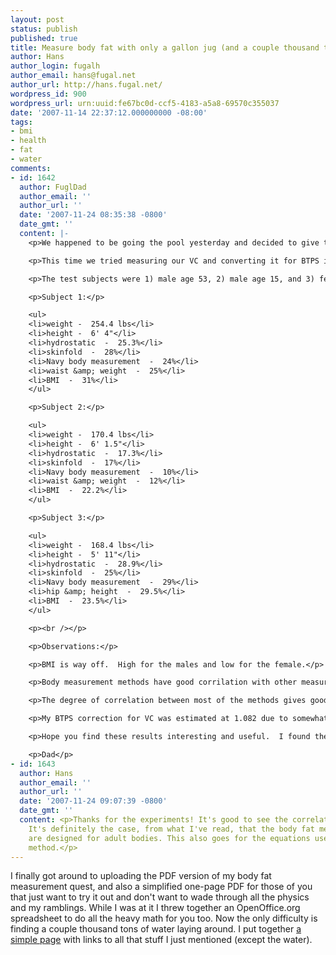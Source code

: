 ```yaml
---
layout: post
status: publish
published: true
title: Measure body fat with only a gallon jug (and a couple thousand tons of water)
author: Hans
author_login: fugalh
author_email: hans@fugal.net
author_url: http://hans.fugal.net/
wordpress_id: 900
wordpress_url: urn:uuid:fe67bc0d-ccf5-4183-a5a8-69570c355037
date: '2007-11-14 22:37:12.000000000 -08:00'
tags:
- bmi
- health
- fat
- water
comments:
- id: 1642
  author: FuglDad
  author_email: ''
  author_url: ''
  date: '2007-11-24 08:35:38 -0800'
  date_gmt: ''
  content: |-
    <p>We happened to be going the pool yesterday and decided to give the body fat measurements another try.</p>

    <p>This time we tried measuring our VC and converting it for BTPS in hopes of getting better accuracy.  I then compared the results to the skin fold method, BMI, and two body measurement methods - girth and weight for the males and hips and height for the female and also the Navy tables which include waist or hips, neck and height.  </p>

    <p>The test subjects were 1) male age 53, 2) male age 15, and 3) female age 17. Here are the results:</p>

    <p>Subject 1:</p>

    <ul>
    <li>weight -  254.4 lbs</li>
    <li>height -  6' 4"</li>
    <li>hydrostatic  -  25.3%</li>
    <li>skinfold  -  28%</li>
    <li>Navy body measurement  -  24%</li>
    <li>waist &amp; weight  -  25%</li>
    <li>BMI  -  31%</li>
    </ul>

    <p>Subject 2:</p>

    <ul>
    <li>weight -  170.4 lbs</li>
    <li>height -  6' 1.5"</li>
    <li>hydrostatic  -  17.3%</li>
    <li>skinfold  -  17%</li>
    <li>Navy body measurement  -  10%</li>
    <li>waist &amp; weight  -  12%</li>
    <li>BMI  -  22.2%</li>
    </ul>

    <p>Subject 3:</p>

    <ul>
    <li>weight -  168.4 lbs</li>
    <li>height -  5' 11"</li>
    <li>hydrostatic  -  28.9%</li>
    <li>skinfold  -  25%</li>
    <li>Navy body measurement  -  29%</li>
    <li>hip &amp; height  -  29.5%</li>
    <li>BMI  -  23.5%</li>
    </ul>

    <p><br /></p>

    <p>Observations:</p>

    <p>BMI is way off.  High for the males and low for the female.</p>

    <p>Body measurement methods have good corrilation with other measurements with the very notable exception of the 15 year old male.  Since a 17 year old female will generally have an essentially adult body, the implication is that body measurement methods are only reliable with adults.</p>

    <p>The degree of correlation between most of the methods gives good confidence for your method.  with the additional step to try to get a better handle on VC, I feel confident that the improvised hydrostatic method give the most reliable results.</p>

    <p>My BTPS correction for VC was estimated at 1.082 due to somewhat higher altitude here.</p>

    <p>Hope you find these results interesting and useful.  I found the excersise fun and informative.</p>

    <p>Dad</p>
- id: 1643
  author: Hans
  author_email: ''
  author_url: ''
  date: '2007-11-24 09:07:39 -0800'
  date_gmt: ''
  content: <p>Thanks for the experiments! It's good to see the correlation there.
    It's definitely the case, from what I've read, that the body fat measurement methods
    are designed for adult bodies. This also goes for the equations used in the hydrostatic
    method.</p>
---
```

<p>I finally got around to uploading the PDF version of my body fat measurement quest, and also a simplified one-page PDF for those of you that just want to try it out and don't want to wade through all the physics and my ramblings. While I was at it I threw together an OpenOffice.org spreadsheet to do all the heavy math for you too. Now the only difficulty is finding a couple thousand tons of water laying around. I put together <a href="http://hans.fugal.net/density">a simple page</a> with links to all that stuff I just mentioned (except the water).</p>
